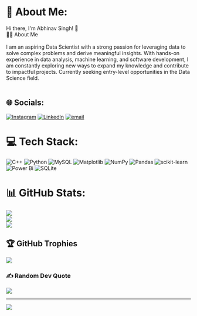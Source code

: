 # 💫 About Me:
Hi there, I'm Abhinav Singh! 👋<br>👨‍💻 About Me<br><br>I am an aspiring Data Scientist with a strong passion for leveraging data to solve complex problems and derive meaningful insights. With hands-on experience in data analysis, machine learning, and software development, I am constantly exploring new ways to expand my knowledge and contribute to impactful projects. Currently seeking entry-level opportunities in the Data Science field.<br><br>

## 🌐 Socials:
[![Instagram](https://img.shields.io/badge/Instagram-%23E4405F.svg?logo=Instagram&logoColor=white)](https://instagram.com/soberxabhi) [![LinkedIn](https://img.shields.io/badge/LinkedIn-%230077B5.svg?logo=linkedin&logoColor=white)](https://linkedin.com/in/www.linkedin.com/in/abhinavxsingh28 ) [![email](https://img.shields.io/badge/Email-D14836?logo=gmail&logoColor=white)](mailto:abhinavxsingh28@gmail.com) 

# 💻 Tech Stack:
![C++](https://img.shields.io/badge/c++-%2300599C.svg?style=for-the-badge&logo=c%2B%2B&logoColor=white) ![Python](https://img.shields.io/badge/python-3670A0?style=for-the-badge&logo=python&logoColor=ffdd54) ![MySQL](https://img.shields.io/badge/mysql-4479A1.svg?style=for-the-badge&logo=mysql&logoColor=white) ![Matplotlib](https://img.shields.io/badge/Matplotlib-%23ffffff.svg?style=for-the-badge&logo=Matplotlib&logoColor=black) ![NumPy](https://img.shields.io/badge/numpy-%23013243.svg?style=for-the-badge&logo=numpy&logoColor=white) ![Pandas](https://img.shields.io/badge/pandas-%23150458.svg?style=for-the-badge&logo=pandas&logoColor=white) ![scikit-learn](https://img.shields.io/badge/scikit--learn-%23F7931E.svg?style=for-the-badge&logo=scikit-learn&logoColor=white) ![Power Bi](https://img.shields.io/badge/power_bi-F2C811?style=for-the-badge&logo=powerbi&logoColor=black) ![SQLite](https://img.shields.io/badge/sqlite-%2307405e.svg?style=for-the-badge&logo=sqlite&logoColor=white)
# 📊 GitHub Stats:
![](https://github-readme-stats.vercel.app/api?username=singhxabhinav&theme=dark&hide_border=false&include_all_commits=false&count_private=false)<br/>
![](https://github-readme-streak-stats.herokuapp.com/?user=singhxabhinav&theme=dark&hide_border=false)<br/>
![](https://github-readme-stats.vercel.app/api/top-langs/?username=singhxabhinav&theme=dark&hide_border=false&include_all_commits=false&count_private=false&layout=compact)

## 🏆 GitHub Trophies
![](https://github-profile-trophy.vercel.app/?username=singhxabhinav&theme=radical&no-frame=false&no-bg=true&margin-w=4)

### ✍️ Random Dev Quote
![](https://quotes-github-readme.vercel.app/api?type=horizontal&theme=radical)

---
[![](https://visitcount.itsvg.in/api?id=singhxabhinav&icon=0&color=13)](https://visitcount.itsvg.in)

<!-- Proudly created with GPRM ( https://gprm.itsvg.in ) -->
